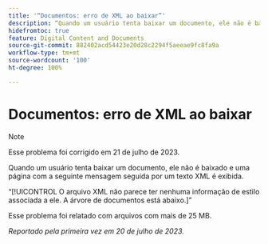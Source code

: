 ```yaml
---
title: '“Documentos: erro de XML ao baixar”'
description: “Quando um usuário tenta baixar um documento, ele não é baixado e uma página com uma mensagem seguida por um texto XML é exibida.”
hidefromtoc: true
feature: Digital Content and Documents
source-git-commit: 882402acd54423e20d28c2294f5aeeae9fc8fa9a
workflow-type: tm+mt
source-wordcount: '100'
ht-degree: 100%

---
```



# Documentos: erro de XML ao baixar

<!--WF, WFP TOCs-->

>[!NOTE]
>
>Esse problema foi corrigido em 21 de julho de 2023.

Quando um usuário tenta baixar um documento, ele não é baixado e uma página com a seguinte mensagem seguida por um texto XML é exibida.

“[!UICONTROL O arquivo XML não parece ter nenhuma informação de estilo associada a ele. A árvore de documentos está abaixo.]”

Esse problema foi relatado com arquivos com mais de 25 MB.

_Reportado pela primeira vez em 20 de julho de 2023._
